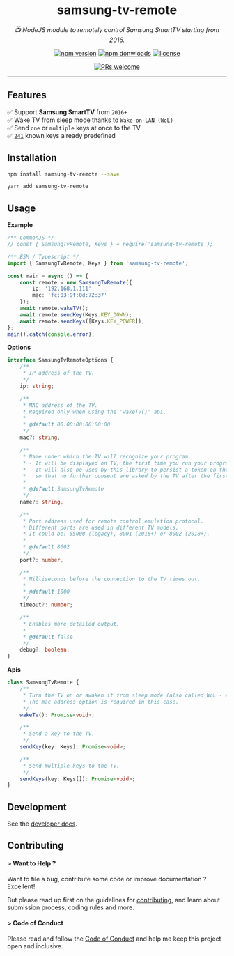 <h1 align="center">
    samsung-tv-remote
</h1>

<p align="center">
    <i>📺 NodeJS module to remotely control Samsung SmartTV starting from 2016.</i><br/>
</p>

<p align="center">
    <a href="https://www.npmjs.com/package/samsung-tv-remote">
        <img src="https://img.shields.io/npm/v/samsung-tv-remote.svg?color=blue&logo=npm" alt="npm version" /></a>
    <a href="https://npmcharts.com/compare/samsung-tv-remote?minimal=true">
        <img src="https://img.shields.io/npm/dw/samsung-tv-remote.svg?color=7986CB&logo=npm" alt="npm donwloads" /></a>
    <a href="https://github.com/badisi/samsung-tv-remote/blob/main/LICENSE">
        <img src="https://img.shields.io/npm/l/samsung-tv-remote.svg?color=ff69b4" alt="license" /></a>
</p>

<p align="center">
    <a href="https://github.com/badisi/samsung-tv-remote/blob/main/CONTRIBUTING.md#-submitting-a-pull-request-pr">
        <img src="https://img.shields.io/badge/PRs-welcome-brightgreen.svg" alt="PRs welcome" /></a>
</p>

<hr/>

## Features

✅ Support **Samsung SmartTV** from `2016+`<br/>
✅ Wake TV from sleep mode thanks to `Wake-on-LAN (WoL)`<br/>
✅ Send `one` or `multiple` keys at once to the TV<br/>
✅ [`241`](https://github.com/badisi/samsung-tv-remote/blob/main/src/keys.ts) known keys already predefined<br/>


## Installation

```sh
npm install samsung-tv-remote --save
```

```sh
yarn add samsung-tv-remote
```

## Usage

__Example__

```ts
/** CommonJS */
// const { SamsungTvRemote, Keys } = require('samsung-tv-remote');

/** ESM / Typescript */
import { SamsungTvRemote, Keys } from 'samsung-tv-remote';

const main = async () => {
    const remote = new SamsungTvRemote({
        ip: '192.168.1.111',
        mac: 'fc:03:9f:0d:72:37'
    });
    await remote.wakeTV();
    await remote.sendKey(Keys.KEY_DOWN);
    await remote.sendKeys([Keys.KEY_POWER]);
};
main().catch(console.error);
```

__Options__

```ts
interface SamsungTvRemoteOptions {
    /**
     * IP address of the TV.
     */
    ip: string;

    /**
     * MAC address of the TV.
     * Required only when using the 'wakeTV()' api.
     *
     * @default 00:00:00:00:00:00
     */
    mac?: string,

    /**
     * Name under which the TV will recognize your program.
     * - It will be displayed on TV, the first time you run your program, as a 'device' trying to connect.
     * - It will also be used by this library to persist a token on the operating system running your program,
     *   so that no further consent are asked by the TV after the first run.
     *
     * @default SamsungTvRemote
     */
    name?: string,

    /**
     * Port address used for remote control emulation protocol.
     * Different ports are used in different TV models.
     * It could be: 55000 (legacy), 8001 (2016+) or 8002 (2018+).
     *
     * @default 8002
     */
    port?: number,

    /**
     * Milliseconds before the connection to the TV times out.
     *
     * @default 1000
     */
    timeout?: number;

    /**
     * Enables more detailed output.
     *
     * @default false
     */
    debug?: boolean;
}
```

__Apis__

```ts
class SamsungTvRemote {
    /**
     * Turn the TV on or awaken it from sleep mode (also called WoL - Wake-on-LAN).
     * The mac address option is required in this case.
     */
    wakeTV(): Promise<void>;

    /**
     * Send a key to the TV.
     */
    sendKey(key: Keys): Promise<void>;

    /**
     * Send multiple keys to the TV.
     */
    sendKeys(key: Keys[]): Promise<void>;
}
```


## Development

See the [developer docs][developer].


## Contributing

#### > Want to Help ?

Want to file a bug, contribute some code or improve documentation ? Excellent!

But please read up first on the guidelines for [contributing][contributing], and learn about submission process, coding rules and more.

#### > Code of Conduct

Please read and follow the [Code of Conduct][codeofconduct] and help me keep this project open and inclusive.




[clipreview]: https://github.com/badisi/samsung-tv-remote/blob/main/cli_preview.png
[developer]: https://github.com/badisi/samsung-tv-remote/blob/main/DEVELOPER.md
[contributing]: https://github.com/badisi/samsung-tv-remote/blob/main/CONTRIBUTING.md
[codeofconduct]: https://github.com/badisi/samsung-tv-remote/blob/main/CODE_OF_CONDUCT.md
